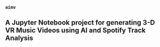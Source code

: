 ### `aimv`
## A Jupyter Notebook project for generating 3-D VR Music Videos using AI and Spotify Track Analysis
